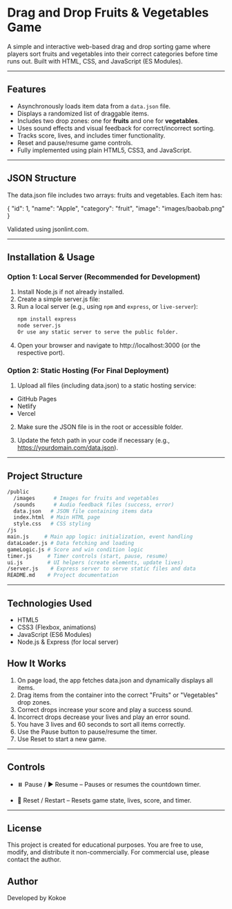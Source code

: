 # Drag and Drop Fruits & Vegetables Game

A simple and interactive web-based drag and drop sorting game where players sort fruits and vegetables into their correct categories before time runs out. Built with HTML, CSS, and JavaScript (ES Modules).

---

## Features

- Asynchronously loads item data from a `data.json` file.
- Displays a randomized list of draggable items.
- Includes two drop zones: one for **fruits** and one for **vegetables**.
- Uses sound effects and visual feedback for correct/incorrect sorting.
- Tracks score, lives, and includes timer functionality.
- Reset and pause/resume game controls.
- Fully implemented using plain HTML5, CSS3, and JavaScript.

---

## JSON Structure

The data.json file includes two arrays: fruits and vegetables. Each item has:

{
  "id": 1,
  "name": "Apple",
  "category": "fruit",
  "image": "images/baobab.png"
}

Validated using jsonlint.com.

---

## Installation & Usage

### Option 1: Local Server (Recommended for Development)

1. Install Node.js if not already installed.
2. Create a simple server.js file:
3. Run a local server (e.g., using `npm` and `express`, or `live-server`):
   ```bash
   npm install express
   node server.js
   Or use any static server to serve the public folder.
4. Open your browser and navigate to http://localhost:3000 (or the respective port).

### Option 2: Static Hosting (For Final Deployment)

1. Upload all files (including data.json) to a static hosting service:
  - GitHub Pages
  - Netlify
  - Vercel
2. Make sure the JSON file is in the root or accessible folder.

3. Update the fetch path in your code if necessary (e.g., https://yourdomain.com/data.json).

---

## Project Structure

```bash
/public
  /images      # Images for fruits and vegetables
  /sounds      # Audio feedback files (success, error)
  data.json   # JSON file containing items data
  index.html  # Main HTML page
  style.css   # CSS styling
/js
main.js     # Main app logic: initialization, event handling
dataLoader.js # Data fetching and loading
gameLogic.js # Score and win condition logic
timer.js     # Timer controls (start, pause, resume)
ui.js        # UI helpers (create elements, update lives)
/server.js    # Express server to serve static files and data
README.md    # Project documentation

```

---

## Technologies Used

- HTML5
- CSS3 (Flexbox, animations)
- JavaScript (ES6 Modules)
- Node.js & Express (for local server)

## How It Works

1. On page load, the app fetches data.json and dynamically displays all items.
2. Drag items from the container into the correct "Fruits" or "Vegetables" drop zones.
3. Correct drops increase your score and play a success sound.
4. Incorrect drops decrease your lives and play an error sound.
5. You have 3 lives and 60 seconds to sort all items correctly.
6. Use the Pause button to pause/resume the timer.
7. Use Reset to start a new game.

---

## Controls

- ⏸️ Pause / ▶️ Resume – Pauses or resumes the countdown timer.

- 🔁 Reset / Restart – Resets game state, lives, score, and timer.

--- 

## License

This project is created for educational purposes. You are free to use, modify, and distribute it non-commercially. For commercial use, please contact the author.

## Author

Developed by Kokoe


